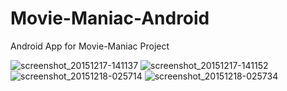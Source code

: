 # Movie-Maniac-Android
Android App for Movie-Maniac Project

![screenshot_20151217-141137](https://cloud.githubusercontent.com/assets/2491168/11892089/d7b0fa82-a59f-11e5-92ea-a2c8203bd860.png)
![screenshot_20151217-141152](https://cloud.githubusercontent.com/assets/2491168/11892091/d7ba2486-a59f-11e5-996c-271c57d8b040.png)
![screenshot_20151218-025714](https://cloud.githubusercontent.com/assets/2491168/11892092/d7c4b1b2-a59f-11e5-9f07-5f0ef3dc6e15.png)
![screenshot_20151218-025734](https://cloud.githubusercontent.com/assets/2491168/11892090/d7b94c0a-a59f-11e5-8875-7f30e97761dc.png)